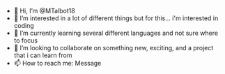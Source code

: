 - 👋 Hi, I’m @MTalbot18
- 👀 I’m interested in a lot of different things but for this... i'm interested in coding
- 🌱 I’m currently learning several different languages and not sure where to focus
- 💞️ I’m looking to collaborate on something new, exciting, and a project that i can learn from
- 📫 How to reach me: Message

<!---
MTalbot18/MTalbot18 is a ✨ special ✨ repository because its `README.md` (this file) appears on your GitHub profile.
You can click the Preview link to take a look at your changes.
--->
